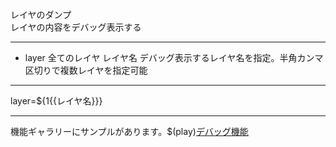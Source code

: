 レイヤのダンプ  
レイヤの内容をデバッグ表示する

***
- layer		全てのレイヤ	レイヤ名	デバッグ表示するレイヤ名を指定。半角カンマ区切りで複数レイヤを指定可能

***
layer=${1{{レイヤ名}}}

***
機能ギャラリーにサンプルがあります。$(play)[デバッグ機能](https://famibee.github.io/SKYNovel_gallery/?cur=debug)
